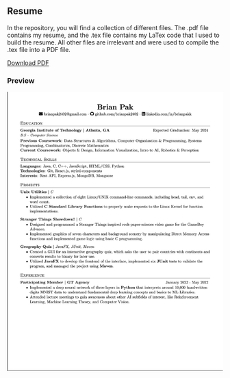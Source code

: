 ## Resume
In the repository, you will find a collection of different files. The .pdf file contains my resume, and the .tex file contains my LaTex code that I used to
build the resume. All other files are irrelevant and were used to compile the .tex file into a PDF file. 

[Download PDF](https://raw.githubusercontent.com/mxinburritos/resume/master/resume.pdf)
### Preview
![image of resume](/Resume.png)
